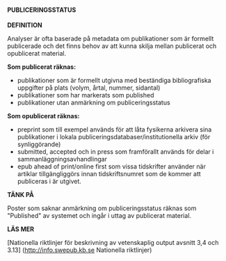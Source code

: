 #### PUBLICERINGSSTATUS

**DEFINITION**

Analyser är ofta baserade på metadata om publikationer som är formellt publicerade och det finns behov av att kunna skilja mellan publicerat och opublicerat material.

**Som publicerat räknas:**

* publikationer som är formellt utgivna med beständiga bibliografiska uppgifter på plats (volym, årtal, nummer, sidantal)
* publikationer som har markerats som published 
* publikationer utan anmärkning om publiceringsstatus

**Som opublicerat räknas:**

* preprint som till exempel används för att låta fysikerna arkivera sina publikationer i lokala publiceringsdatabaser/institutionella arkiv (för synliggörande)
* submitted, accepted och in press som framförallt används för delar i sammanläggningsavhandlingar
* epub ahead of print/online first som vissa tidskrifter använder när artiklar tillgängliggörs innan tidskriftsnumret som de kommer att publiceras i är utgivet.

**TÄNK PÅ**

Poster som saknar anmärkning om publiceringsstatus räknas som "Published" av systemet och ingår i uttag av publicerat material.

**LÄS MER**

[Nationella riktlinjer för beskrivning av vetenskaplig output avsnitt 3,4 och 3.13] (http://info.swepub.kb.se Nationella riktlinjer)
